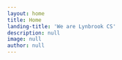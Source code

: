 ```yaml
---
layout: home
title: Home
landing-title: 'We are Lynbrook CS'
description: null
image: null
author: null
---
```

